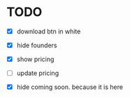 # TODO

- [x] download btn in white

- [x] hide founders

- [x] show pricing

- [ ] update pricing

- [x] hide coming soon. because it is here


